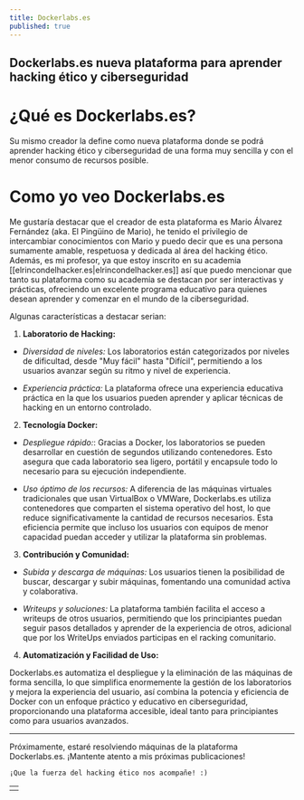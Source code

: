 ```yaml
---
title: Dockerlabs.es
published: true
---
```


## Dockerlabs.es nueva plataforma para aprender hacking ético y ciberseguridad

# ¿Qué es Dockerlabs.es?

Su mismo creador la define como nueva plataforma donde se podrá aprender hacking ético y ciberseguridad de una forma muy sencilla y con el menor consumo de recursos posible.

# Como yo veo Dockerlabs.es

Me gustaría destacar que el creador de esta plataforma es Mario Álvarez Fernández (aka. El Pingüino de Mario), he tenido el privilegio de intercambiar conocimientos con Mario y puedo decir que es una persona sumamente amable, respetuosa y dedicada al área del hacking ético. Además, es mi profesor, ya que estoy inscrito en su academia [[elrincondelhacker.es|elrincondelhacker.es]] así que puedo mencionar que tanto su plataforma como su academia se destacan por ser interactivas y prácticas, ofreciendo un excelente programa educativo para quienes desean aprender y comenzar en el mundo de la ciberseguridad.

Algunas características a destacar serian:

1. **Laboratorio de Hacking:**

- _Diversidad de niveles:_ Los laboratorios están categorizados por niveles de dificultad, desde "Muy fácil" hasta "Difícil", permitiendo a los usuarios avanzar según su ritmo y nivel de experiencia.

- _Experiencia práctica:_ La plataforma ofrece una experiencia educativa práctica en la que los usuarios pueden aprender y aplicar técnicas de hacking en un entorno controlado.

2. **Tecnología Docker:**

- _Despliegue rápido:_: Gracias a Docker, los laboratorios se pueden desarrollar en cuestión de segundos utilizando contenedores. Esto asegura que cada laboratorio sea ligero, portátil y encapsule todo lo necesario para su ejecución independiente.

- _Uso óptimo de los recursos:_ A diferencia de las máquinas virtuales tradicionales que usan VirtualBox o VMWare, Dockerlabs.es utiliza contenedores que comparten el sistema operativo del host, lo que reduce significativamente la cantidad de recursos necesarios. Esta eficiencia permite que incluso los usuarios con equipos de menor capacidad puedan acceder y utilizar la plataforma sin problemas.

3. **Contribución y Comunidad:**

- _Subida y descarga de máquinas:_ Los usuarios tienen la posibilidad de buscar, descargar y subir máquinas, fomentando una comunidad activa y colaborativa.

- _Writeups y soluciones:_ La plataforma también facilita el acceso a writeups de otros usuarios, permitiendo que los principiantes puedan seguir pasos detallados y aprender de la experiencia de otros, adicional que por los WriteUps enviados participas en el racking comunitario.

4. **Automatización y Facilidad de Uso:**

Dockerlabs.es automatiza el despliegue y la eliminación de las máquinas de forma sencilla, lo que simplifica enormemente la gestión de los laboratorios y mejora la experiencia del usuario, así combina la potencia y eficiencia de Docker con un enfoque práctico y educativo en ciberseguridad, proporcionando una plataforma accesible, ideal tanto para principiantes como para usuarios avanzados.

---
Próximamente, estaré resolviendo máquinas de la plataforma Dockerlabs.es. ¡Mantente atento a mis próximas publicaciones!


```
¡Que la fuerza del hacking ético nos acompañe! :)
```

|   |
|:--|
|   |